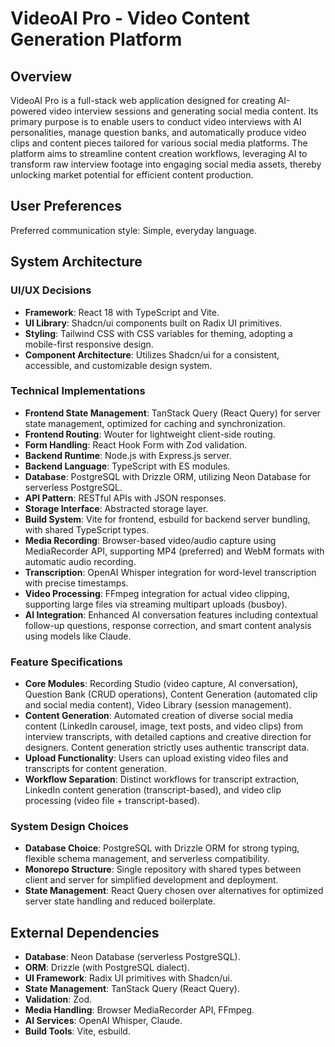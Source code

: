 # VideoAI Pro - Video Content Generation Platform

## Overview
VideoAI Pro is a full-stack web application designed for creating AI-powered video interview sessions and generating social media content. Its primary purpose is to enable users to conduct video interviews with AI personalities, manage question banks, and automatically produce video clips and content pieces tailored for various social media platforms. The platform aims to streamline content creation workflows, leveraging AI to transform raw interview footage into engaging social media assets, thereby unlocking market potential for efficient content production.

## User Preferences
Preferred communication style: Simple, everyday language.

## System Architecture
### UI/UX Decisions
- **Framework**: React 18 with TypeScript and Vite.
- **UI Library**: Shadcn/ui components built on Radix UI primitives.
- **Styling**: Tailwind CSS with CSS variables for theming, adopting a mobile-first responsive design.
- **Component Architecture**: Utilizes Shadcn/ui for a consistent, accessible, and customizable design system.

### Technical Implementations
- **Frontend State Management**: TanStack Query (React Query) for server state management, optimized for caching and synchronization.
- **Frontend Routing**: Wouter for lightweight client-side routing.
- **Form Handling**: React Hook Form with Zod validation.
- **Backend Runtime**: Node.js with Express.js server.
- **Backend Language**: TypeScript with ES modules.
- **Database**: PostgreSQL with Drizzle ORM, utilizing Neon Database for serverless PostgreSQL.
- **API Pattern**: RESTful APIs with JSON responses.
- **Storage Interface**: Abstracted storage layer.
- **Build System**: Vite for frontend, esbuild for backend server bundling, with shared TypeScript types.
- **Media Recording**: Browser-based video/audio capture using MediaRecorder API, supporting MP4 (preferred) and WebM formats with automatic audio recording.
- **Transcription**: OpenAI Whisper integration for word-level transcription with precise timestamps.
- **Video Processing**: FFmpeg integration for actual video clipping, supporting large files via streaming multipart uploads (busboy).
- **AI Integration**: Enhanced AI conversation features including contextual follow-up questions, response correction, and smart content analysis using models like Claude.

### Feature Specifications
- **Core Modules**: Recording Studio (video capture, AI conversation), Question Bank (CRUD operations), Content Generation (automated clip and social media content), Video Library (session management).
- **Content Generation**: Automated creation of diverse social media content (LinkedIn carousel, image, text posts, and video clips) from interview transcripts, with detailed captions and creative direction for designers. Content generation strictly uses authentic transcript data.
- **Upload Functionality**: Users can upload existing video files and transcripts for content generation.
- **Workflow Separation**: Distinct workflows for transcript extraction, LinkedIn content generation (transcript-based), and video clip processing (video file + transcript-based).

### System Design Choices
- **Database Choice**: PostgreSQL with Drizzle ORM for strong typing, flexible schema management, and serverless compatibility.
- **Monorepo Structure**: Single repository with shared types between client and server for simplified development and deployment.
- **State Management**: React Query chosen over alternatives for optimized server state handling and reduced boilerplate.

## External Dependencies
- **Database**: Neon Database (serverless PostgreSQL).
- **ORM**: Drizzle (with PostgreSQL dialect).
- **UI Framework**: Radix UI primitives with Shadcn/ui.
- **State Management**: TanStack Query (React Query).
- **Validation**: Zod.
- **Media Handling**: Browser MediaRecorder API, FFmpeg.
- **AI Services**: OpenAI Whisper, Claude.
- **Build Tools**: Vite, esbuild.